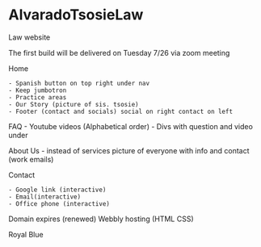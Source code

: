 # AlvaradoTsosieLaw
Law website


The first build will be delivered on Tuesday 7/26 via zoom meeting

Home 

    - Spanish button on top right under nav
    - Keep jumbotron
    - Practice areas
    - Our Story (picture of sis. tsosie)
    - Footer (contact and socials) social on right contact on left

FAQ
    - Youtube videos (Alphabetical order)
    - Divs with question and video under


About Us - instead of services
    picture of everyone with info and contact 
    (work emails)

Contact
    
    - Google link (interactive)
    - Email(interactive)
    - Office phone (interactive)

Domain 
    expires (renewed)
    Webbly hosting (HTML CSS)

Royal Blue